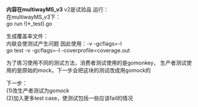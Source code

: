 **内容在multiwayMS_v3** v2是试验品
运行：<br>
在multiwayMS_v3下：<br>
go run !(*_test).go <br>

生成覆盖率文件：<br>
内联会使测试产生问题 因此使用：-v -gcflags=-l<br>
go test -v -gcflags=-l -coverprofile=coverage.out<br>

为了练习使用不同的测试方法，消费者测试使用的是gomonkey，
生产者测试使用的是原始的mock，下一步会把这块的测试改成用gomock的<br>

下一步：<br>
(1)改生产者测试为gomock<br>
(2)加入更多test case，使测试包括一些应该fail的情况<br>
